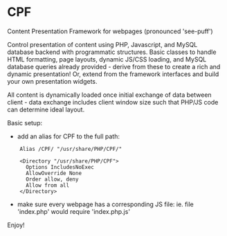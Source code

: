 CPF
===

Content Presentation Framework for webpages (pronounced 'see-puff')

Control presentation of content using PHP, Javascript, and MySQL database backend
with programmatic structures.  Basic classes to handle HTML formatting, page layouts,
dynamic JS/CSS loading, and MySQL database queries already provided - derive from 
these to create a rich and dynamic presentation!  Or, extend from the framework
interfaces and build your own presentation widgets.

All content is dynamically loaded once initial exchange of data between client - data
exchange includes client window size such that PHP/JS code can determine ideal layout.

Basic setup:
 * add an alias for CPF to the full path:
```
    Alias /CPF/ "/usr/share/PHP/CPF/"

    <Directory "/usr/share/PHP/CPF">
      Options IncludesNoExec
      AllowOverride None
      Order allow, deny
      Allow from all
    </Directory>
```
 * make sure every webpage has a corresponding JS file:
    ie. file 'index.php' would require 'index.php.js'

Enjoy! 
